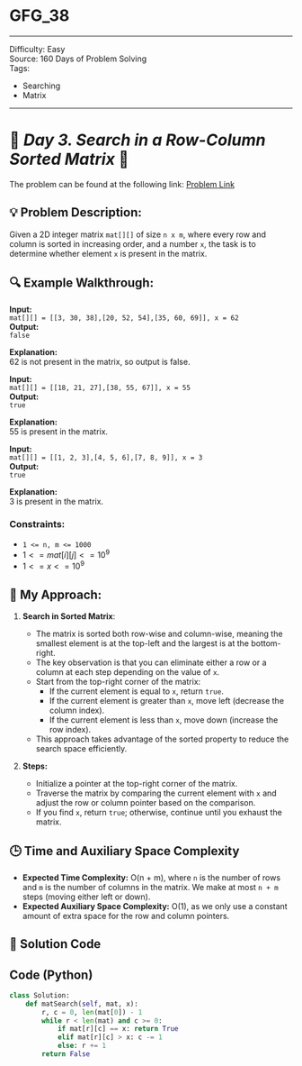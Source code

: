 # GFG_38
---
Difficulty: Easy  
Source: 160 Days of Problem Solving  
Tags:
  - Searching
  - Matrix
---

# 🚀 _Day 3. Search in a Row-Column Sorted Matrix_ 🧠

The problem can be found at the following link: [Problem Link](https://www.geeksforgeeks.org/batch/gfg-160-problems/track/matrix-gfg-160/problem/search-in-a-matrix17201720)

## 💡 **Problem Description:**

Given a 2D integer matrix `mat[][]` of size `n x m`, where every row and column is sorted in increasing order, and a number `x`, the task is to determine whether element `x` is present in the matrix.

## 🔍 **Example Walkthrough:**

**Input:**  
`mat[][] = [[3, 30, 38],[20, 52, 54],[35, 60, 69]], x = 62`  
**Output:**  
`false`

**Explanation:**  
62 is not present in the matrix, so output is false.

**Input:**  
`mat[][] = [[18, 21, 27],[38, 55, 67]], x = 55`  
**Output:**  
`true`

**Explanation:**  
55 is present in the matrix.

**Input:**  
`mat[][] = [[1, 2, 3],[4, 5, 6],[7, 8, 9]], x = 3`  
**Output:**  
`true`

**Explanation:**  
3 is present in the matrix.

### Constraints:
- `1 <= n, m <= 1000`
- $`1 <= mat[i][j] <= 10^9`$
- $`1<= x <= 10^9`$

## 🎯 **My Approach:**

1. **Search in Sorted Matrix**:  
   - The matrix is sorted both row-wise and column-wise, meaning the smallest element is at the top-left and the largest is at the bottom-right.
   - The key observation is that you can eliminate either a row or a column at each step depending on the value of `x`.
   - Start from the top-right corner of the matrix:
     - If the current element is equal to `x`, return `true`.
     - If the current element is greater than `x`, move left (decrease the column index).
     - If the current element is less than `x`, move down (increase the row index).
   - This approach takes advantage of the sorted property to reduce the search space efficiently.

2. **Steps:**  
   - Initialize a pointer at the top-right corner of the matrix.
   - Traverse the matrix by comparing the current element with `x` and adjust the row or column pointer based on the comparison.
   - If you find `x`, return `true`; otherwise, continue until you exhaust the matrix.

## 🕒 **Time and Auxiliary Space Complexity** 

- **Expected Time Complexity:** O(n + m), where `n` is the number of rows and `m` is the number of columns in the matrix. We make at most `n + m` steps (moving either left or down).
- **Expected Auxiliary Space Complexity:** O(1), as we only use a constant amount of extra space for the row and column pointers.

## 📝 **Solution Code**
## Code (Python)

```python
class Solution:
    def matSearch(self, mat, x):
        r, c = 0, len(mat[0]) - 1
        while r < len(mat) and c >= 0:
            if mat[r][c] == x: return True
            elif mat[r][c] > x: c -= 1
            else: r += 1
        return False
```
